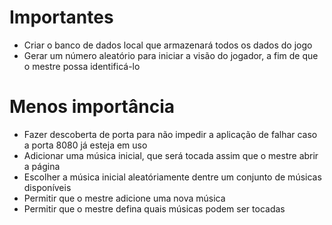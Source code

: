 # Importantes
- Criar o banco de dados local que armazenará todos os dados do jogo
- Gerar um número aleatório para iniciar a visão do jogador, a fim de que o mestre possa identificá-lo

# Menos importância
- Fazer descoberta de porta para não impedir a aplicação de falhar caso a porta 8080 já esteja em uso
- Adicionar uma música inicial, que será tocada assim que o mestre abrir a página
- Escolher a música inicial aleatóriamente dentre um conjunto de músicas disponíveis
- Permitir que o mestre adicione uma nova música
- Permitir que o mestre defina quais músicas podem ser tocadas